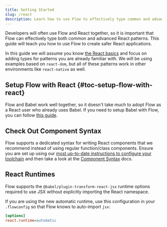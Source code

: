 ```yaml
---
title: Getting Started
slug: /react
description: Learn how to use Flow to effectively type common and advanced React patterns.
---
```


Developers will often use Flow and React together, so it is important that Flow
can effectively type both common and advanced React patterns. This guide will
teach you how to use Flow to create safer React applications.

In this guide we will assume you know [the React basics](https://react.dev/learn) and focus on adding
types for patterns you are already familiar with. We will be using examples
based on `react-dom`, but all of these patterns work in other environments
like `react-native` as well.

## Setup Flow with React {#toc-setup-flow-with-react}

Flow and Babel work well together, so it doesn't take much to adopt Flow as a
React user who already uses Babel. If you need to setup Babel with Flow, you can
follow [this guide](../tools/babel/).

## Check Out Component Syntax
Flow supports a dedicated syntax for writing React components that we recommend instead of using regular
function/class components. Ensure you are set up using our [most up-to-date instructions to
configure your toolchain](../install) and then take a look at the [Component Syntax](./component-syntax) docs.

## React Runtimes

Flow supports the `@babel/plugin-transform-react-jsx` runtime options required
to use JSX without explicitly importing the React namespace.

If you are using the new automatic runtime, use this configuration in your `.flowconfig` so
that Flow knows to auto-import `jsx`:

```ini
[options]
react.runtime=automatic
```
